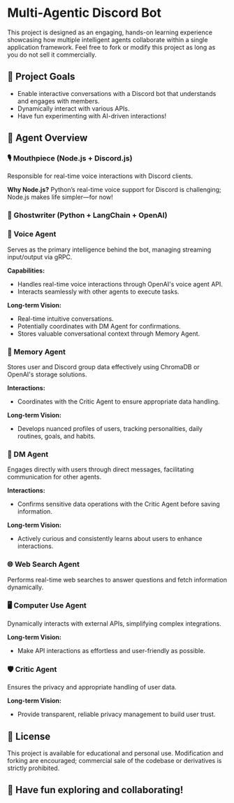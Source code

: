 # Multi-Agentic Discord Bot

This project is designed as an engaging, hands-on learning experience showcasing how multiple intelligent agents collaborate within a single application framework. Feel free to fork or modify this project as long as you do not sell it commercially.

## 🎯 Project Goals

- Enable interactive conversations with a Discord bot that understands and engages with members.
- Dynamically interact with various APIs.
- Have fun experimenting with AI-driven interactions!

## 🚀 Agent Overview

### 🎙️ Mouthpiece (Node.js + Discord.js)

Responsible for real-time voice interactions with Discord clients.

**Why Node.js?** Python’s real-time voice support for Discord is challenging; Node.js makes life simpler—for now!

### 👻 Ghostwriter (Python + LangChain + OpenAI)

### 🧠 Voice Agent
Serves as the primary intelligence behind the bot, managing streaming input/output via gRPC.

**Capabilities:**
- Handles real-time voice interactions through OpenAI's voice agent API.
- Interacts seamlessly with other agents to execute tasks.

**Long-term Vision:**
- Real-time intuitive conversations.
- Potentially coordinates with DM Agent for confirmations.
- Stores valuable conversational context through Memory Agent.

### 🧠 Memory Agent

Stores user and Discord group data effectively using ChromaDB or OpenAI's storage solutions.

**Interactions:**
- Coordinates with the Critic Agent to ensure appropriate data handling.

**Long-term Vision:**
- Develops nuanced profiles of users, tracking personalities, daily routines, goals, and habits.

### 💬 DM Agent

Engages directly with users through direct messages, facilitating communication for other agents.

**Interactions:**
- Confirms sensitive data operations with the Critic Agent before saving information.

**Long-term Vision:**
- Actively curious and consistently learns about users to enhance interactions.

### 🌐 Web Search Agent

Performs real-time web searches to answer questions and fetch information dynamically.

### 🖥️ Computer Use Agent

Dynamically interacts with external APIs, simplifying complex integrations.

**Long-term Vision:**
- Make API interactions as effortless and user-friendly as possible.

### 🛡️ Critic Agent

Ensures the privacy and appropriate handling of user data.

**Long-term Vision:**
- Provide transparent, reliable privacy management to build user trust.

## 📖 License

This project is available for educational and personal use. Modification and forking are encouraged; commercial sale of the codebase or derivatives is strictly prohibited.

## 🌟 Have fun exploring and collaborating!


